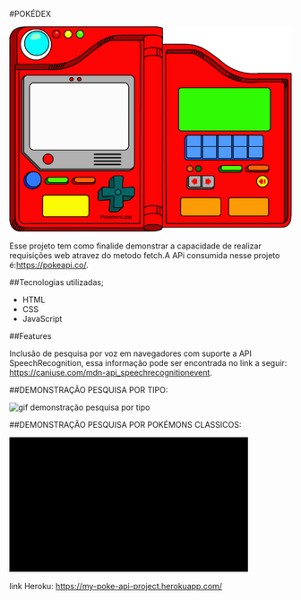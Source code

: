 #POKÉDEX


![imagem pokedex](https://github.com/Vinimd/pokedex/blob/master/assets/imagens/fdbfd8a30dfcb5ae8f7972e3589a5f7583ee53df_hq.png)


Esse projeto tem como finalide demonstrar a capacidade de realizar requisições web atravez do metodo fetch.A APi consumida nesse projeto é:https://pokeapi.co/.

##Tecnologias utilizadas;
* HTML
* CSS
* JavaScript

##Features

Inclusão de pesquisa por voz em navegadores com suporte a API SpeechRecognition, essa informação pode ser encontrada no link a seguir: https://caniuse.com/mdn-api_speechrecognitionevent.

##DEMONSTRAÇÃO PESQUISA POR TIPO:

![gif demonstração pesquisa por tipo](https://github.com/Vinimd/pokedex/blob/master/assets/imagens/demostracao.gif)

##DEMONSTRAÇÃO PESQUISA POR POKÉMONS CLASSICOS:

![gif demonstração pesquisa por pokémons classicos](https://github.com/Vinimd/pokedex/blob/master/assets/imagens/demonstracao-02.gif)

link Heroku: https://my-poke-api-project.herokuapp.com/
